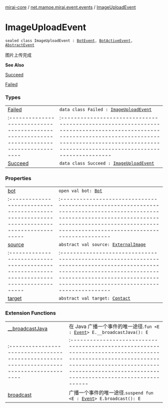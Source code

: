 [mirai-core](../../index.md) / [net.mamoe.mirai.event.events](../index.md) / [ImageUploadEvent](./index.md)

# ImageUploadEvent

`sealed class ImageUploadEvent : `[`BotEvent`](../-bot-event/index.md)`, `[`BotActiveEvent`](../-bot-active-event.md)`, `[`AbstractEvent`](../../net.mamoe.mirai.event/-abstract-event/index.md)

图片上传完成

**See Also**

[Succeed](-succeed/index.md)

[Failed](-failed/index.md)

### Types
|||
|:----------------------------------------------------------------------------------------|:---------------------------------------------------------------------------------------------------------------------------------------------------------------------------------------------------------|
| [Failed](-failed/index.md) | `data class Failed : `[`ImageUploadEvent`](./index.md) ||||
|:----------------------------------------------------------------------------------------|:---------------------------------------------------------------------------------------------------------------------------------------------------------------------------------------------------------|
| [Succeed](-succeed/index.md) | `data class Succeed : `[`ImageUploadEvent`](./index.md) |

### Properties
|||
|:----------------------------------------------------------------------------------------|:---------------------------------------------------------------------------------------------------------------------------------------------------------------------------------------------------------|
| [bot](bot.md) | `open val bot: `[`Bot`](../../net.mamoe.mirai/-bot/index.md) ||||
|:----------------------------------------------------------------------------------------|:---------------------------------------------------------------------------------------------------------------------------------------------------------------------------------------------------------|
| [source](source.md) | `abstract val source: `[`ExternalImage`](../../net.mamoe.mirai.utils/-external-image/index.md) ||||
|:----------------------------------------------------------------------------------------|:---------------------------------------------------------------------------------------------------------------------------------------------------------------------------------------------------------|
| [target](target.md) | `abstract val target: `[`Contact`](../../net.mamoe.mirai.contact/-contact/index.md) |

### Extension Functions
|||
|:----------------------------------------------------------------------------------------|:---------------------------------------------------------------------------------------------------------------------------------------------------------------------------------------------------------|
| [__broadcastJava](../../net.mamoe.mirai.event/__broadcast-java.md) | 在 Java 广播一个事件的唯一途径.`fun <E : `[`Event`](../../net.mamoe.mirai.event/-event/index.md)`> E.__broadcastJava(): E` ||||
|:----------------------------------------------------------------------------------------|:---------------------------------------------------------------------------------------------------------------------------------------------------------------------------------------------------------|
| [broadcast](../../net.mamoe.mirai.event/broadcast.md) | 广播一个事件的唯一途径.`suspend fun <E : `[`Event`](../../net.mamoe.mirai.event/-event/index.md)`> E.broadcast(): E` |

